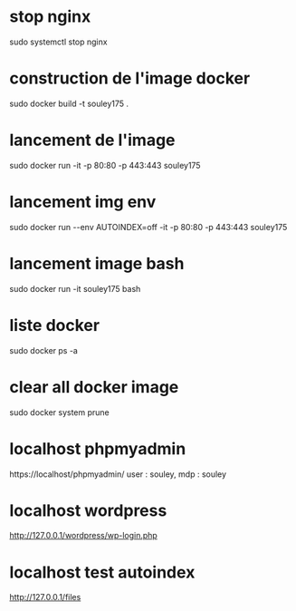 # stop nginx
sudo systemctl stop nginx

# construction de l'image docker
sudo docker build -t souley175 .

# lancement de l'image
sudo docker run -it -p 80:80 -p 443:443 souley175 

# lancement img env
sudo docker run --env AUTOINDEX=off -it -p 80:80 -p 443:443 souley175

# lancement image bash
sudo docker run -it souley175 bash

# liste docker
sudo docker ps -a

# clear all docker image
sudo docker system prune

# localhost phpmyadmin
https://localhost/phpmyadmin/
user : souley, mdp : souley

# localhost wordpress
http://127.0.0.1/wordpress/wp-login.php

# localhost test autoindex
http://127.0.0.1/files